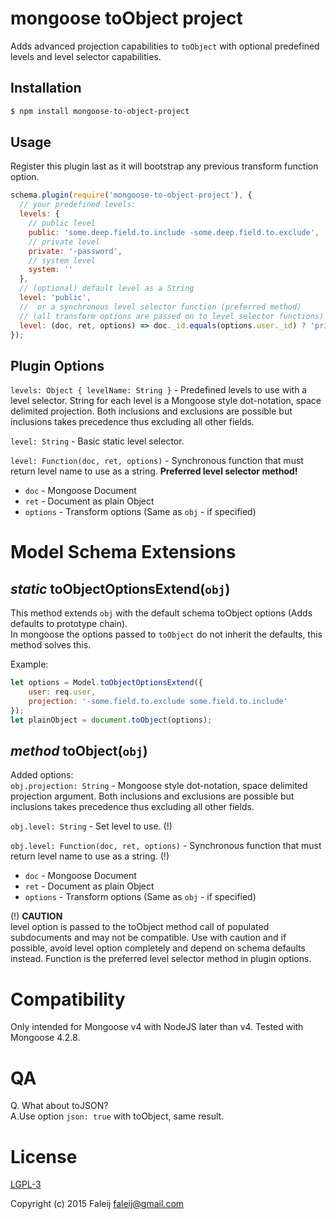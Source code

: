 # mongoose toObject project
Adds advanced projection capabilities to ``toObject`` with optional predefined levels and level selector capabilities.

## Installation

``` bash
$ npm install mongoose-to-object-project
```

## Usage

Register this plugin last as it will bootstrap any previous transform function option.

``` javascript
schema.plugin(require('mongoose-to-object-project'), {
  // your predefined levels:
  levels: {
    // public level
    public: 'some.deep.field.to.include -some.deep.field.to.exclude',
    // private level
    private: '-password',
    // system level
    system: ''
  },
  // (optional) default level as a String
  level: 'public',
  //  or a synchronous level selector function (preferred method)
  // (all transform options are passed on to level selector functions)
  level: (doc, ret, options) => doc._id.equals(options.user._id) ? 'private' : 'public'
});
```

## Plugin Options

``levels: Object { levelName: String }`` - Predefined levels to use with a level selector. String for each level is a Mongoose style dot-notation, space delimited projection. Both inclusions and exclusions are possible but inclusions takes precedence thus excluding all other fields.

``level: String`` - Basic static level selector.

``level: Function(doc, ret, options)`` - Synchronous function that must return level name to use as a string. **Preferred level selector method!**
* ``doc`` - Mongoose Document
* ``ret`` - Document as plain Object
* ``options`` - Transform options (Same as ``obj`` - if specified)

# Model Schema Extensions

## _static_ toObjectOptionsExtend(``obj``)
This method extends ``obj`` with the default schema toObject options (Adds defaults to prototype chain).  
In mongoose the options passed to ``toObject`` do not inherit the defaults, this method solves this.

Example:

``` javascript
let options = Model.toObjectOptionsExtend({
    user: req.user,
    projection: '-some.field.to.exclude some.field.to.include'
});
let plainObject = document.toObject(options);
```

## _method_ toObject(``obj``)
Added options:  
``obj.projection: String`` - Mongoose style dot-notation, space delimited projection argument. Both inclusions and exclusions are possible but inclusions takes precedence thus excluding all other fields.

``obj.level: String`` - Set level to use. (!)

``obj.level: Function(doc, ret, options)`` - Synchronous function that must return level name to use as a string. (!)
* ``doc`` - Mongoose Document
* ``ret`` - Document as plain Object
* ``options`` - Transform options (Same as ``obj`` - if specified)

(!) **CAUTION**  
level option is passed to the toObject method call of populated subdocuments and may not be compatible. Use with caution and if possible, avoid level option completely and depend on schema defaults instead. Function is the preferred level selector method in plugin options.

# Compatibility
Only intended for Mongoose v4 with NodeJS later than v4. Tested with Mongoose 4.2.8.

# QA
Q. What about toJSON?  
A.Use option ``json: true`` with toObject, same result.

# License
[LGPL-3](LICENSE)

Copyright (c) 2015 Faleij <faleij@gmail.com>
